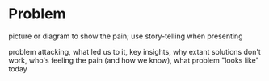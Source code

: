 
# Problem

  picture or diagram to show the pain; use story-telling when presenting  

  problem attacking, what led us to it, key insights, why extant solutions don't work, who's feeling the pain (and how we know), what problem "looks like" today 
